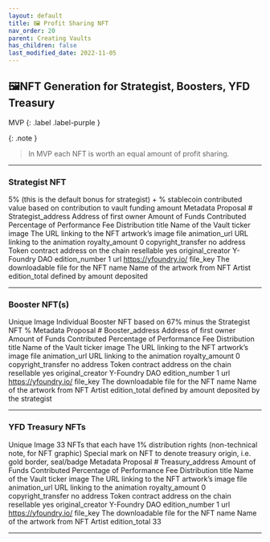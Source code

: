 ```yaml
---
layout: default
title: 🖼️ Profit Sharing NFT
nav_order: 20
parent: Creating Vaults
has_children: false
last_modified_date: 2022-11-05
---
```


## 🖼️NFT Generation for Strategist, Boosters, YFD Treasury

MVP
{: .label .label-purple }

{: .note }
> In MVP each NFT is worth an equal amount of profit sharing. 

***

### Strategist NFT
5% (this is the default bonus for strategist) + % stablecoin contributed value based on contribution to vault funding amount
Metadata
Proposal #
Strategist_address Address of first owner
Amount of Funds Contributed
Percentage of Performance Fee Distribution
title    Name of the Vault
ticker
image    The URL linking to the NFT artwork’s image file
animation_url    URL linking to the animation 
royalty_amount    0
copyright_transfer    no
address    Token contract address on the chain
resellable    yes
original_creator    Y-Foundry DAO
edition_number    1
url    https://yfoundry.io/
file_key    The downloadable file for the NFT
name    Name of the artwork from NFT Artist
edition_total    defined by amount deposited

***

### Booster NFT(s) 
Unique Image
Individual Booster NFT based on 67% minus the Strategist NFT %
Metadata
Proposal #
Booster_address Address of first owner
Amount of Funds Contributed
Percentage of Performance Fee Distribution
title    Name of the Vault
ticker
image    The URL linking to the NFT artwork’s image file
animation_url    URL linking to the animation 
royalty_amount    0
copyright_transfer    no
address    Token contract address on the chain
resellable    yes
original_creator    Y-Foundry DAO
edition_number    1
url    https://yfoundry.io/
file_key    The downloadable file for the NFT
name    Name of the artwork from NFT Artist
edition_total    defined by amount deposited by the strategist

***

### YFD Treasury NFTs
Unique Image
33 NFTs that each have 1% distribution rights
(non-technical note, for NFT graphic) Special mark on NFT to denote treasury origin, i.e. gold border, seal/badge
Metadata
Proposal #
Treasury_address
Amount of Funds Contributed
Percentage of Performance Fee Distribution
title    Name of the Vault
ticker
image    The URL linking to the NFT artwork’s image file
animation_url    URL linking to the animation 
royalty_amount    0
copyright_transfer    no
address    Token contract address on the chain
resellable    yes
original_creator    Y-Foundry DAO
edition_number    1
url    https://yfoundry.io/
file_key    The downloadable file for the NFT
name    Name of the artwork from NFT Artist
edition_total    33

***